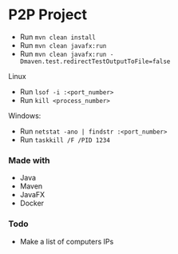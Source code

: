 # P2P Project

* Run `mvn clean install`
* Run `mvn clean javafx:run`
* Run `mvn clean javafx:run -Dmaven.test.redirectTestOutputToFile=false`

Linux
* Run `lsof -i :<port_number>`
* Run `kill <process_number>`

Windows:
* Run `netstat -ano | findstr :<port_number>`
* Run `taskkill /F /PID 1234`

### Made with
* Java
* Maven
* JavaFX
* Docker

### Todo
- Make a list of computers IPs
